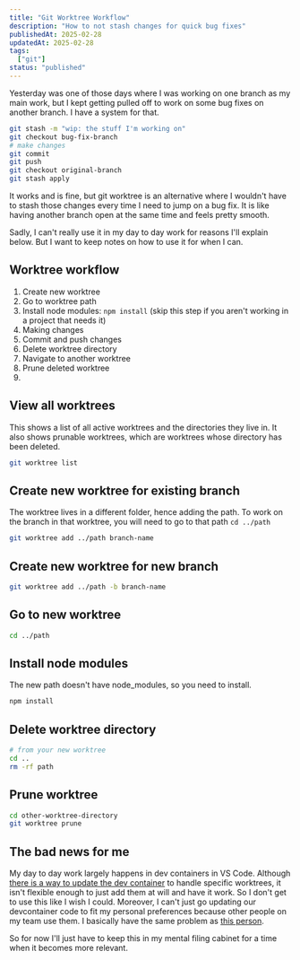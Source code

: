 ```yaml
---
title: "Git Worktree Workflow"
description: "How to not stash changes for quick bug fixes"
publishedAt: 2025-02-28
updatedAt: 2025-02-28
tags:
  ["git"]
status: "published"
---
```


Yesterday was one of those days where I was working on one branch as my main work, but I kept getting pulled off to work on some bug fixes on another branch. I have a system for that.

```sh
git stash -m "wip: the stuff I'm working on"
git checkout bug-fix-branch
# make changes
git commit 
git push
git checkout original-branch
git stash apply
```

It works and is fine, but git worktree is an alternative where I wouldn't have to stash those changes every time I need to jump on a bug fix. It is like having another branch open at the same time and feels pretty smooth. 

Sadly, I can't really use it in my day to day work for reasons I'll explain below. But I want to keep notes on how to use it for when I can.

## Worktree workflow
1. Create new worktree
2. Go to worktree path
3. Install node modules: `npm install`  (skip this step if you aren't working in a project that needs it)
4. Making changes
5. Commit and push changes
6. Delete worktree directory 
7. Navigate to another worktree
8. Prune deleted worktree
9. 
## View all worktrees
This shows a list of all active worktrees and the directories they live in. It also shows prunable worktrees, which are worktrees whose directory has been deleted.

```sh
git worktree list
```


## Create new worktree for existing branch
The worktree lives in a different folder, hence adding the path. To work on the branch in that worktree, you will need to go to that path `cd ../path`

```sh
git worktree add ../path branch-name
```


## Create new worktree for new branch
```sh
git worktree add ../path -b branch-name
```

## Go to new worktree
```sh
cd ../path
```

## Install node modules
The new path doesn't have node_modules, so you need to install.

```sh
npm install
```

## Delete worktree directory
```sh
# from your new worktree
cd ..
rm -rf path
```

## Prune worktree
```sh
cd other-worktree-directory
git worktree prune
```


## The bad news for me
My day to day work largely happens in dev containers in VS Code. Although [there is a way to update the dev container](https://github.com/gitkraken/vscode-gitlens/issues/2818#issuecomment-2200483029) to handle specific worktrees, it isn't flexible enough to just add them at will and have it work. So I don't get to use this like I wish I could. Moreover, I can't just go updating our devcontainer code to fit my personal preferences because other people on my team use them. I basically have the same problem as [this person](https://github.com/gitkraken/vscode-gitlens/issues/2818#issuecomment-2311786956). 

So for now I'll just have to keep this in my mental filing cabinet for a time when it becomes more relevant.